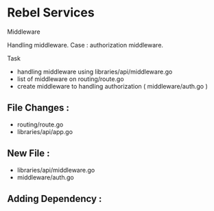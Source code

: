 # Rebel Services

Middleware

Handling middleware. Case : authorization middleware.

Task
- handling middleware using libraries/api/middleware.go
- list of middleware on routing/route.go
- create middleware to handling authorization ( middleware/auth.go ) 

## File Changes :
- routing/route.go
- libraries/api/app.go

## New File :
- libraries/api/middleware.go
- middleware/auth.go

## Adding Dependency :